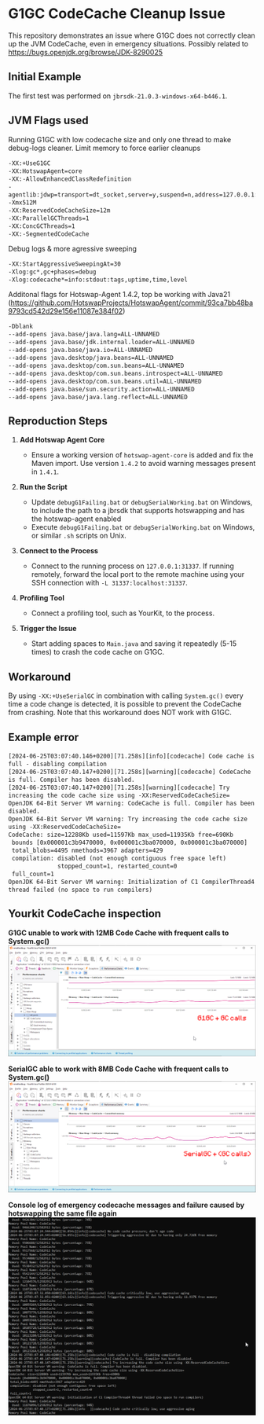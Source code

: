 # G1GC CodeCache Cleanup Issue

This repository demonstrates an issue where G1GC does not correctly clean up the JVM CodeCache, even in emergency situations. Possibly related to https://bugs.openjdk.org/browse/JDK-8290025

## Initial Example
The first test was performed on `jbrsdk-21.0.3-windows-x64-b446.1`.

## JVM Flags used
Running G1GC with low codecache size and only one thread to make debug-logs cleaner. Limit memory to force earlier cleanups
```plaintext
-XX:+UseG1GC 
-XX:HotswapAgent=core
-XX:-AllowEnhancedClassRedefinition
-agentlib:jdwp=transport=dt_socket,server=y,suspend=n,address=127.0.0.1:31337 
-Xmx512M
-XX:ReservedCodeCacheSize=12m 
-XX:ParallelGCThreads=1 
-XX:ConcGCThreads=1
-XX:-SegmentedCodeCache 
```

Debug logs & more agressive sweeping
```plaintext
-XX:StartAggressiveSweepingAt=30
-Xlog:gc*,gc+phases=debug 
-Xlog:codecache*=info:stdout:tags,uptime,time,level 
```

Additonal flags for Hotswap-Agent 1.4.2, top be working with Java21 (https://github.com/HotswapProjects/HotswapAgent/commit/93ca7bb48ba9793cd542d29e156e11087e384f02)
```plaintext
-Dblank 
--add-opens java.base/java.lang=ALL-UNNAMED 
--add-opens java.base/jdk.internal.loader=ALL-UNNAMED 
--add-opens java.base/java.io=ALL-UNNAMED 
--add-opens java.desktop/java.beans=ALL-UNNAMED 
--add-opens java.desktop/com.sun.beans=ALL-UNNAMED 
--add-opens java.desktop/com.sun.beans.introspect=ALL-UNNAMED 
--add-opens java.desktop/com.sun.beans.util=ALL-UNNAMED 
--add-opens java.base/sun.security.action=ALL-UNNAMED 
--add-opens java.base/java.lang.reflect=ALL-UNNAMED
```

## Reproduction Steps

1. **Add Hotswap Agent Core**
   - Ensure a working version of `hotswap-agent-core` is added and fix the Maven import. Use version `1.4.2` to avoid warning messages present in `1.4.1`.

2. **Run the Script**
   - Update `debugG1Failing.bat` or `debugSerialWorking.bat` on Windows, to include the path to a jbrsdk that supports hotswapping and has the hotswap-agent enabled
   - Execute `debugG1Failing.bat` or `debugSerialWorking.bat` on Windows, or similar `.sh` scripts on Unix.

3. **Connect to the Process**
   - Connect to the running process on `127.0.0.1:31337`. If running remotely, forward the local port to the remote machine using your SSH connection with `-L 31337:localhost:31337`.

4. **Profiling Tool**
   - Connect a profiling tool, such as YourKit, to the process.

5. **Trigger the Issue**
   - Start adding spaces to `Main.java` and saving it repeatedly (5-15 times) to crash the code cache on G1GC.

## Workaround

By using `-XX:+UseSerialGC` in combination with calling `System.gc()` every time a code change is detected, it is possible to prevent the CodeCache from crashing. Note that this workaround does NOT work with G1GC.

## Example error
```plaintext
[2024-06-25T03:07:40.146+0200][71.258s][info][codecache] Code cache is full - disabling compilation
[2024-06-25T03:07:40.147+0200][71.258s][warning][codecache] CodeCache is full. Compiler has been disabled.
[2024-06-25T03:07:40.147+0200][71.258s][warning][codecache] Try increasing the code cache size using -XX:ReservedCodeCacheSize=
OpenJDK 64-Bit Server VM warning: CodeCache is full. Compiler has been disabled.
OpenJDK 64-Bit Server VM warning: Try increasing the code cache size using -XX:ReservedCodeCacheSize=
CodeCache: size=12288Kb used=11597Kb max_used=11935Kb free=690Kb
 bounds [0x000001c3b9470000, 0x000001c3ba070000, 0x000001c3ba070000]
 total_blobs=4495 nmethods=3967 adapters=429
 compilation: disabled (not enough contiguous free space left)
              stopped_count=1, restarted_count=0
 full_count=1
OpenJDK 64-Bit Server VM warning: Initialization of C1 CompilerThread4 thread failed (no space to run compilers)
```

## Yourkit CodeCache inspection

**G1GC unable to work with 12MB Code Cache with frequent calls to System.gc()**
![Local Image](./images/g1.png)

**SerialGC able to work with 8MB Code Cache with frequent calls to System.gc()**
![Local Image](./images/serial.png)

**Console log of emergency codecache messages and failure caused by hotswapping the same file again**
![Local Image](./images/g1notshrinking.png)
